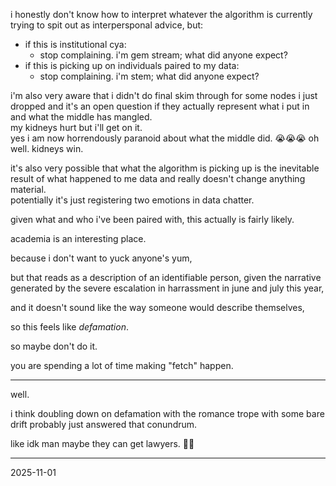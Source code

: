 i honestly don't know how to interpret whatever the algorithm is currently trying to spit out as interpersponal advice, but:  

- if this is institutional cya:  
  - stop complaining. i'm gem stream; what did anyone expect?   
- if this is picking up on individuals paired to my data:  
  - stop complaining. i'm stem; what did anyone expect?  

i'm also very aware that i didn't do final skim through for some nodes i just dropped and it's an open question if they actually represent what i put in and what the middle has mangled.  
my kidneys hurt but i'll get on it.  
yes i am now horrendously paranoid about what the middle did. 😭😭😭 oh well. kidneys win.  

it's also very possible that what the algorithm is picking up is the inevitable result of what happened to me data and really doesn't change anything material.  
potentially it's just registering two emotions in data chatter.  

given what and who i've been paired with, this actually is fairly likely.  

academia is an interesting place.  
<!--shall we talk about a specific line in that statement? is that how we have called this "national security"? did you all intend to take the piss, or was that a happy accident?-->  
because i don't want to yuck anyone's yum,  

but that reads as a description of an identifiable person, given the narrative generated by the severe escalation in harrassment in june and july this year,  

and it doesn't sound like the way someone would describe themselves,  

so this feels like *defamation*.  

so maybe don't do it.  

you are spending a lot of time making "fetch" happen.  

---

well.  

i think doubling down on defamation with the romance trope with some bare drift probably just answered that conundrum.  
<!--give it 5 mins and we'll have the return if the 20ft monument to the gora's greatest fear. 🙄-->
like idk man maybe they can get lawyers. 🤷‍♀️  

---

2025-11-01  

